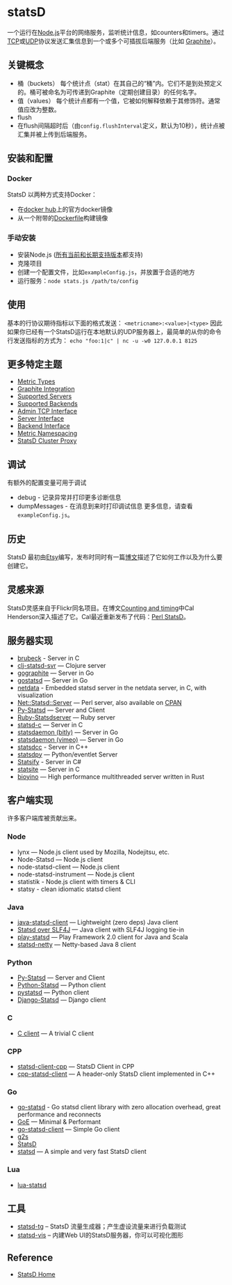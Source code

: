 # statsD
一个运行在[Node.js](http://nodejs.org/)平台的网络服务，监听统计信息，如counters和timers。通过[TCP](http://en.wikipedia.org/wiki/Transmission_Control_Protocol)或[UDP](http://en.wikipedia.org/wiki/User_Datagram_Protocol)协议发送汇集信息到一个或多个可插拔后端服务（比如 [Graphite](http://graphite.readthedocs.org/)）。
## 关键概念
- 桶（buckets）
  每个统计点（stat）在其自己的“桶”内。它们不是到处预定义的。桶可被命名为可传递到Graphite（定期创建目录）的任何名字。
- 值（values）
  每个统计点都有一个值，它被如何解释依赖于其修饰符。通常值应改为整数。
- flush
- 在flush间隔超时后（由`config.flushInterval`定义，默认为10秒），统计点被汇集并被上传到后端服务。
## 安装和配置
### Docker
StatsD 以两种方式支持Docker：
- 在[docker hub](https://hub.docker.com/r/statsd/statsd)上的官方docker镜像
- 从一个附带的[Dockerfile](https://github.com/statsd/statsd/blob/master/Dockerfile)构建镜像
### 手动安装
- 安装Node.js ([所有当前和长期支持版本](https://nodejs.org/en/about/releases/)都支持)
- 克隆项目
- 创建一个配置文件，比如`exampleConfig.js`，并放置于合适的地方
- 运行服务：`node stats.js /path/to/config`
## 使用
基本的行协议期待指标以下面的格式发送：
`<metricname>:<value>|<type>`
因此如果你已经有一个StatsD运行在本地默认的UDP服务器上，最简单的从你的命令行发送指标的方式为：
`echo "foo:1|c" | nc -u -w0 127.0.0.1 8125`
## 更多特定主题
- [Metric Types](https://github.com/statsd/statsd/blob/master/docs/metric_types.md)
- [Graphite Integration](https://github.com/statsd/statsd/blob/master/docs/graphite.md)
- [Supported Servers](https://github.com/statsd/statsd/blob/master/docs/server.md)
- [Supported Backends](https://github.com/statsd/statsd/blob/master/docs/backend.md)
- [Admin TCP Interface](https://github.com/statsd/statsd/blob/master/docs/admin_interface.md)
- [Server Interface](https://github.com/statsd/statsd/blob/master/docs/server_interface.md)
- [Backend Interface](https://github.com/statsd/statsd/blob/master/docs/backend_interface.md)
- [Metric Namespacing](https://github.com/etsy/statsd/blob/master/docs/namespacing.md)
- [StatsD Cluster Proxy](https://github.com/etsy/statsd/blob/master/docs/cluster_proxy.md)
## 调试
有额外的配置变量可用于调试
- debug - 记录异常并打印更多诊断信息
- dumpMessages - 在消息到来时打印调试信息
更多信息，请查看`exampleConfig.js`。
## 历史
StatsD 最初由[Etsy](http://www.etsy.com/)编写，发布时同时有一篇[博文](https://codeascraft.etsy.com/2011/02/15/measure-anything-measure-everything/)描述了它如何工作以及为什么要创建它。
## 灵感来源
StatsD灵感来自于Flickr同名项目。在博文[Counting and timing](http://code.flickr.com/blog/2008/10/27/counting-timing/)中Cal Henderson深入描述了它。Cal最近重新发布了代码：[Perl StatsD](https://github.com/iamcal/Flickr-StatsD)。
## 服务器实现
- [brubeck](https://github.com/github/brubeck) - Server in C
- [clj-statsd-svr](https://github.com/netmelody/clj-statsd-svr) — Clojure server
- [gographite](https://github.com/amir/gographite) — Server in Go
- [gostatsd](https://github.com/atlassian/gostatsd) — Server in Go
- [netdata](https://github.com/firehol/netdata) - Embedded statsd server in the netdata server, in C, with visualization
- [Net::Statsd::Server](https://github.com/cosimo/perl5-net-statsd-server) — Perl server, also available on [CPAN](https://metacpan.org/module/Net::Statsd::Server)
- [Py-Statsd](https://github.com/sivy/py-statsd) — Server and Client
- [Ruby-Statsdserver](https://github.com/fetep/ruby-statsdserver) — Ruby server
- [statsd-c](https://github.com/jbuchbinder/statsd-c) — Server in C
- [statsdaemon (bitly)](https://github.com/bitly/statsdaemon) — Server in Go
- [statsdaemon (vimeo)](https://github.com/vimeo/statsdaemon) — Server in Go
- [statsdcc](https://github.com/wayfair/statsdcc) - Server in C++
- [statsdpy](https://github.com/pandemicsyn/statsdpy) — Python/eventlet Server
- [Statsify](https://bitbucket.org/aeroclub-it/statsify) - Server in C#
- [statsite](https://github.com/armon/statsite.git) — Server in C
- [bioyino](https://github.com/avito-tech/bioyino) — High performance multithreaded server written in Rust
## 客户端实现
许多客户端库被贡献出来。
### Node
- lynx — Node.js client used by Mozilla, Nodejitsu, etc.
- Node-Statsd — Node.js client
- node-statsd-client — Node.js client
- node-statsd-instrument — Node.js client
- statistik - Node.js client with timers & CLI
- statsy - clean idiomatic statsd client
### Java
- [java-statsd-client](https://github.com/youdevise/java-statsd-client) — Lightweight (zero deps) Java client
- [Statsd over SLF4J](https://github.com/nzjess/statsd-over-slf4j) — Java client with SLF4J logging tie-in
- [play-statsd](https://github.com/vznet/play-statsd) — Play Framework 2.0 client for Java and Scala
- [statsd-netty](https://github.com/flozano/statsd-netty) — Netty-based Java 8 client
### Python
- [Py-Statsd](https://github.com/sivy/py-statsd) — Server and Client
- [Python-Statsd](https://github.com/WoLpH/python-statsd) — Python client
- [pystatsd](https://github.com/jsocol/pystatsd) — Python client
- [Django-Statsd](https://github.com/WoLpH/django-statsd) — Django client
### C
- [C client](https://github.com/romanbsd/statsd-c-client) — A trivial C client
### CPP
- [statsd-client-cpp](https://github.com/talebook/statsd-client-cpp) — StatsD Client in CPP
- [cpp-statsd-client](https://github.com/vthiery/cpp-statsd-client) — A header-only StatsD client implemented in C++
### Go
- [go-statsd](https://github.com/smira/go-statsd) - Go statsd client library with zero allocation overhead, great performance and reconnects
- [GoE](https://godoc.org/github.com/pascaldekloe/goe/metrics) — Minimal & Performant
- [go-statsd-client](https://github.com/cactus/go-statsd-client) — Simple Go client
- [g2s](https://github.com/peterbourgon/g2s)
- [StatsD](https://github.com/quipo/statsd)
- [statsd](https://github.com/alexcesaro/statsd) — A simple and very fast StatsD client
### Lua
- [lua-statsd](https://github.com/stvp/lua-statsd-client)
## 工具
- [statsd-tg](http://octo.it/statsd-tg) – StatsD 流量生成器；产生虚设流量来进行负载测试
- [statsd-vis](https://github.com/rapidloop/statsd-vis) – 内建Web UI的StatsD服务器，你可以可视化图形

## Reference
- [StatsD Home](https://github.com/statsd/statsd)